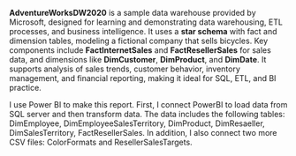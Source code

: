 **AdventureWorksDW2020** is a sample data warehouse provided by Microsoft, designed for learning and demonstrating data warehousing, ETL processes, and business intelligence. It uses a **star schema** with fact and dimension tables, modeling a fictional company that sells bicycles. Key components include **FactInternetSales** and **FactResellerSales** for sales data, and dimensions like **DimCustomer**, **DimProduct**, and **DimDate**. It supports analysis of sales trends, customer behavior, inventory management, and financial reporting, making it ideal for SQL, ETL, and BI practice.

I use Power BI to make this report. First, I connect PowerBI to load data from SQL server and then transform data. The data includes the following tables: DimEmployee, DimEmployeeSalesTerritory, DimProduct, DimResaeller, DimSalesTerritory, FactResellerSales. In addition, I also connect two more CSV files: ColorFormats and ResellerSalesTargets.

